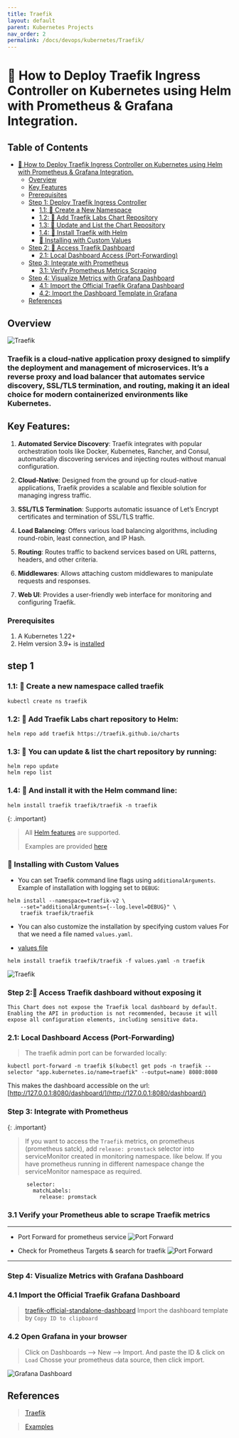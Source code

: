 ```yaml
---
title: Traefik
layout: default
parent: Kubernetes Projects
nav_order: 2
permalink: /docs/devops/kubernetes/Traefik/
---
```


# 🚀 How to Deploy Traefik Ingress Controller on Kubernetes using Helm with Prometheus & Grafana Integration.

## Table of Contents
- [🚀 How to Deploy Traefik Ingress Controller on Kubernetes using Helm with Prometheus & Grafana Integration.](#-how-to-deploy-traefik-ingress-controller-on-kubernetes-using-helm-with-prometheus--grafana-integration)
  - [Overview](#overview)
  - [Key Features](#key-features)
  - [Prerequisites](#prerequisites)
  - [Step 1: Deploy Traefik Ingress Controller](#step-1)
    - [1.1: 🌟 Create a New Namespace](#11--create-a-new-namespace-called-traefik)
    - [1.2: 🌟 Add Traefik Labs Chart Repository](#12--add-traefik-labs-chart-repository-to-helm)
    - [1.3: 🌟 Update and List the Chart Repository](#13--you-can-update--list-the-chart-repository-by-running)
    - [1.4: 🌟 Install Traefik with Helm](#14--and-install-it-with-the-helm-command-line)
    - [🌟 Installing with Custom Values](#-installing-with-custom-values)
  - [Step 2: 🌟 Access Traefik Dashboard](#step-2-access-traefik-dashboard-without-exposing-it)
    - [2.1: Local Dashboard Access (Port-Forwarding)](#21-local-dashboard-access-port-forwarding)
  - [Step 3: Integrate with Prometheus](#step-3-integrate-with-prometheus)
    - [3.1: Verify Prometheus Metrics Scraping](#31-verify-your-prometheus-able-to-scrape-traefik-metrics)
  - [Step 4: Visualize Metrics with Grafana Dashboard](#step-4-visualize-metrics-with-grafana-dashboard)
    - [4.1: Import the Official Traefik Grafana Dashboard](#41-import-the-official-traefik-grafana-dashboard)
    - [4.2: Import the Dashboard Template in Grafana](#42-open-grafana-in-your-browser)
  - [References](#references)


## Overview

![Traefik](images/image.png)

### Traefik is a cloud-native application proxy designed to simplify the deployment and management of microservices. It’s a reverse proxy and load balancer that automates service discovery, SSL/TLS termination, and routing, making it an ideal choice for modern containerized environments like Kubernetes.

## Key Features:
1) **Automated Service Discovery**: Traefik integrates with popular orchestration tools like Docker, Kubernetes, Rancher, and Consul, automatically discovering services and injecting routes without manual configuration.

2) **Cloud-Native**: Designed from the ground up for cloud-native applications, Traefik provides a scalable and flexible solution for managing ingress traffic.

3) **SSL/TLS Termination**: Supports automatic issuance of Let’s Encrypt certificates and termination of SSL/TLS traffic.

4) **Load Balancing**: Offers various load balancing algorithms, including round-robin, least connection, and IP Hash.

5) **Routing**: Routes traffic to backend services based on URL patterns, headers, and other criteria.

6) **Middlewares**: Allows attaching custom middlewares to manipulate requests and responses.

7) **Web UI**: Provides a user-friendly web interface for monitoring and configuring Traefik.

### Prerequisites

1) A Kubernetes 1.22+
2) Helm version 3.9+ is [installed](https://helm.sh/docs/intro/install/)


## step 1

### 1.1: 🌟 Create a new namespace called traefik

```shell
kubectl create ns traefik
```

### 1.2: 🌟 Add Traefik Labs chart repository to Helm:

```shell
helm repo add traefik https://traefik.github.io/charts
```

### 1.3: 🌟 You can update & list the chart repository by running:

```shell
helm repo update
helm repo list
```

### 1.4: 🌟 And install it with the Helm command line:

```shell
helm install traefik traefik/traefik -n traefik
```

{: .important}
> All [Helm features](https://helm.sh/docs/intro/using_helm/) are supported.
>
> Examples are provided [here](https://github.com/traefik/traefik-helm-chart/blob/master/EXAMPLES.md)


### 🌟 Installing with Custom Values
* You can set Traefik command line flags using `additionalArguments`. Example of installation with logging set to `DEBUG`:
```shell
helm install --namespace=traefik-v2 \
    --set="additionalArguments={--log.level=DEBUG}" \
    traefik traefik/traefik
```

* You can also customize the installation by specifying custom values For that we need a file named `values.yaml`.
- [values file](./values.yaml)

```shell
helm install traefik traefik/traefik -f values.yaml -n traefik
```

![Traefik](images/traefik_deployed.png)

### Step 2:🌟 Access Traefik dashboard without exposing it
```plaintext
This Chart does not expose the Traefik local dashboard by default.
Enabling the API in production is not recommended, because it will expose all configuration elements, including sensitive data.
```
### 2.1: Local Dashboard Access (Port-Forwarding)
> The traefik admin port can be forwarded locally:

```shell
kubectl port-forward -n traefik $(kubectl get pods -n traefik --selector "app.kubernetes.io/name=traefik" --output=name) 8080:8080
```

This makes the dashboard accessible on the url: [http://127.0.0.1:8080/dashboard/](http://127.0.0.1:8080/dashboard/)


### Step 3: Integrate with Prometheus

{: .important}
> If you want to access the `Traefik` metrics, on prometheus (prometheus satck), add `release: promstack` selector into serviceMonitor created in monitoring namespace. like below. If you have prometheus running in different namespace change the serviceMonitor namespace as required.

```shell
      selector:
        matchLabels:
          release: promstack
```

### 3.1 Verify your Prometheus able to scrape Traefik metrics
---
- Port Forward for prometheus service
![Port Forward](images/port-forward-prometheus.png)

- Check for Prometheus Targets & search for traefik
![Port Forward](images/prometheus_traget.png)

---

### Step 4: Visualize Metrics with Grafana Dashboard
### 4.1 Import the Official Traefik Grafana Dashboard
> [traefik-official-standalone-dashboard](https://grafana.com/grafana/dashboards/17346-traefik-official-standalone-dashboard/)
> Import the dashboard template by `Copy ID to clipboard`

### 4.2 Open Grafana in your browser
> Click on Dashboards --> New --> Import. And paste the ID & click on `Load`
> Chosse your prometheus data source, then click import.

![Grafana Dashboard](images/Grafana.png)


## References
> [Traefik](https://doc.traefik.io/traefik/getting-started/install-traefik/#use-the-helm-chart)

> [Examples](https://github.com/traefik/traefik-helm-chart/blob/master/EXAMPLES.md?plain=1)